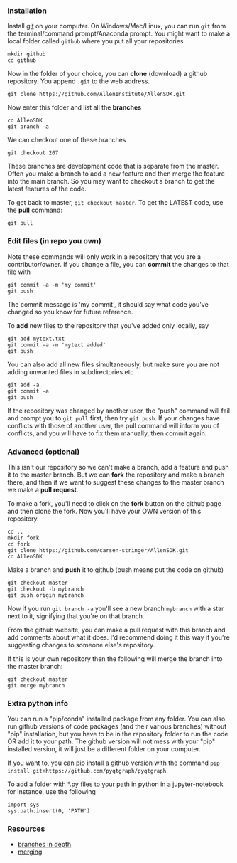 ### Installation

Install [git](https://git-scm.com/downloads) on your computer. On Windows/Mac/Linux, you can run `git` from the terminal/command prompt/Anaconda prompt. You might want to make a local folder called `github` where you put all your repositories. 
~~~
mkdir github
cd github
~~~
Now in the folder of your choice, you can **clone** (download) a github repository. You append `.git` to the web address. 
~~~
git clone https://github.com/AllenInstitute/AllenSDK.git
~~~
Now enter this folder and list all the **branches**
~~~
cd AllenSDK
git branch -a
~~~
We can checkout one of these branches
~~~
git checkout 207
~~~
These branches are development code that is separate from the master. Often you make a branch to add a new feature and then merge the feature into the main branch. So you may want to checkout a branch to get the latest features of the code.

To get back to master, `git checkout master`. To get the LATEST code, use the **pull** command:
~~~
git pull
~~~

### Edit files (in repo you own)

Note these commands will only work in a repository that you are a contributor/owner. If you change a file, you can **commit** the changes to that file with
~~~
git commit -a -m 'my commit'
git push
~~~

The commit message is 'my commit', it should say what code you've changed so you know for future reference. 

To **add** new files to the repository that you've added only locally, say
~~~
git add mytext.txt
git commit -a -m 'mytext added'
git push
~~~

You can also add all new files simultaneously, but make sure you are not adding unwanted files in subdirectories etc
~~~
git add -a
git commit -a
git push
~~~

If the repository was changed by another user, the "push" command will fail and prompt you to `git pull` first, then try `git push`. If your changes have conflicts with those of another user, the pull command will inform you of conflicts, and you will have to fix them manually, then commit again.


### Advanced (optional)

This isn't our repository so we can't make a branch, add a feature and push it to the master branch. But we can **fork** the repository and make a branch there, and then if we want to suggest these changes to the master branch we make a **pull request**.

To make a fork, you'll need to click on the **fork** button on the github page and then clone the fork. Now you'll have your OWN version of this repository.
~~~
cd ..
mkdir fork
cd fork
git clone https://github.com/carsen-stringer/AllenSDK.git
cd AllenSDK
~~~

Make a branch and **push** it to github (push means put the code on github)
~~~
git checkout master
git checkout -b mybranch
git push origin mybranch
~~~

Now if you run `git branch -a` you'll see a new branch `mybranch` with a star next to it, signifying that you're on that branch.

From the github website, you can make a pull request with this branch and add comments about what it does. I'd recommend doing it this way if you're suggesting changes to someone else's repository.

If this is your own repository then the following will merge the branch into the master branch:
~~~
git checkout master
git merge mybranch
~~~


### Extra python info

You can run a "pip/conda" installed package from any folder. You can also run github versions of code packages (and their various branches) without "pip" installation, but you have to be in the repository folder to run the code OR add it to your path. The github version will not mess with your "pip" installed version, it will just be a different folder on your computer. 

If you want to, you can pip install a github version with the command `pip install git+https://github.com/pyqtgraph/pyqtgraph`.

To add a folder with \*.py files to your path in python in a jupyter-notebook for instance, use the following
~~~
import sys
sys.path.insert(0, 'PATH')
~~~

### Resources

- [branches in depth](https://git-scm.com/book/en/v2/Git-Branching-Branches-in-a-Nutshell)
- [merging](https://www.atlassian.com/git/tutorials/using-branches/git-merge)
